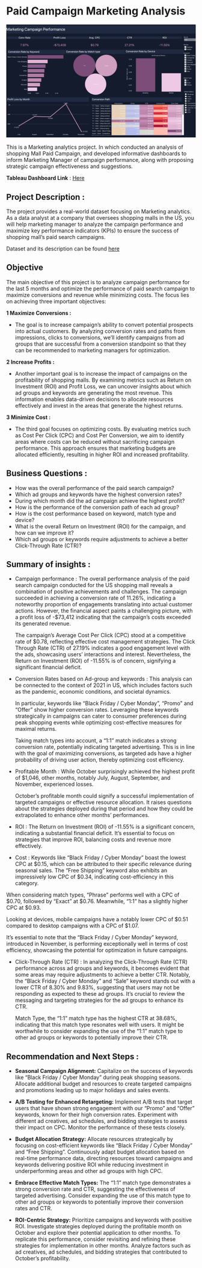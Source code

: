 # Paid Campaign Marketing Analysis
![](https://github.com/poojapatel26/Marketing-Analytics/blob/main/tableau_dashboard.png)

This is a Marketing analytics project. In which conducted an analysis of shopping Mall Paid Campaign, and developed informative dashboards to inform Marketing Manager of campaign performance, along with proposing strategic campaign effectiveness and suggestions. 

**Tableau  Dashboard Link** :  [Here](https://public.tableau.com/app/profile/poojapatel26/viz/PaidSearchCampaignPerformanceDashboard_17214137761920/Dashboard)

## Project Description :
The project provides a real-world dataset focusing on Marketing analytics. As a data analyst at a company that oversees shopping malls in the US, you will help marketing manager to analyze the campaign performance and maximize key performance indicators (KPIs) to ensure the success of shopping mall’s paid search campaigns.

Dataset and its description can be found [here](https://www.kaggle.com/datasets/marceaxl82/shopping-mall-paid-search-campaign-dataset?resource=download)

## Objective 
The main objective of this project is to  analyze campaign performance for the last 5 months and optimize the performance of paid search campaign to maximize conversions and revenue while minimizing costs. The focus lies on achieving three important objectives: 

**1 Maximize Conversions :**
* The goal is to increase campaign’s ability to convert potential prospects into actual customers. By analyzing conversion rates and paths from impressions, clicks to conversions, we’ll identify campaigns from ad groups that are successful from a conversion standpoint so that they can be recommended to marketing managers for optimization.

**2 Increase Profits :**
* Another important goal is to increase the impact of campaigns on the profitability of shopping malls. By examining metrics such as Return on Investment (ROI) and Profit Loss, we can uncover insights about which ad groups and keywords are generating the most revenue. This information enables data-driven decisions to allocate resources effectively and invest in the areas that generate the highest returns.
  
**3 Minimize Cost :**
* The third goal focuses on optimizing costs. By evaluating metrics such as Cost Per Click (CPC) and Cost Per Conversion, we aim to identify areas where costs can be reduced without sacrificing campaign performance. This approach ensures that marketing budgets are allocated efficiently, resulting in higher ROI and increased profitability.

## Business Questions :

* How was the overall performance of the paid search campaign?
* Which ad groups and keywords have the highest conversion rates?
* During which month did the ad campaign achieve the highest profit?
* How is the performance of the conversion path of each ad group?
* How is the cost performance based on keyword, match type and device?
* What is the overall Return on Investment (ROI) for the campaign, and how can we improve it?
* Which ad groups or keywords require adjustments to achieve a better Click-Through Rate (CTR)?

## Summary of insights :

* Campaign performance : The overall performance analysis of the paid search campaign conducted for the US shopping mall reveals a combination of positive achievements and challenges. The campaign succeeded in achieving a conversion rate of 11.26%, indicating a noteworthy proportion of engagements translating into actual customer actions. However, the financial aspect paints a challenging picture, with a profit loss of -$73,412 indicating that the campaign’s costs exceeded its generated revenue.

  The campaign’s Average Cost Per Click (CPC) stood at a competitive rate of $0.78, reflecting effective cost management strategies. The Click Through Rate (CTR) of 27.19% indicates a good engagement level with the ads, showcasing users’ interactions and interest. Nevertheless, the Return on Investment (ROI) of -11.55% is of concern, signifying a significant financial deficit.

* Conversion Rates based on Ad-group and keywords : This analysis can be connected to the context of 2021 in US, which includes factors such as the pandemic, economic conditions, and societal dynamics.

  In particular, keywords like “Black Friday / Cyber Monday”, “Promo” and “Offer” show higher conversion rates. Leveraging these keywords strategically in campaigns can cater to consumer preferences during peak shopping events while optimizing cost-effective measures for maximal returns.

  Taking match types into account, a “1:1” match indicates a strong conversion rate, potentially indicating targeted advertising. This is in line with the goal of maximizing conversions, as targeted ads have a higher probability of driving user action, thereby optimizing cost efficiency.
  
* Profitable Month : While October surprisingly achieved the highest profit of $1,046, other months, notably July, August, September, and November, experienced losses.

  October’s profitable month could signify a successful implementation of targeted campaigns or effective resource allocation. It raises questions about the strategies deployed during that period and how they could be extrapolated to enhance other months’ performances.

* ROI : The Return on Investment (ROI) of -11.55% is a significant concern, indicating a substantial financial deficit. It’s essential to focus on strategies that improve ROI, balancing costs and revenue more effectively.

* Cost : Keywords like “Black Friday / Cyber Monday” boast the lowest CPC at $0.15, which can be attributed to their specific relevance during seasonal sales. The “Free Shipping” keyword also exhibits an impressively low CPC of $0.34, indicating cost-efficiency in this category.

When considering match types, “Phrase” performs well with a CPC of $0.70, followed by “Exact” at $0.76. Meanwhile, “1:1” has a slightly higher CPC at $0.93.

Looking at devices, mobile campaigns have a notably lower CPC of $0.51 compared to desktop campaigns with a CPC of $1.07.

It’s essential to note that the “Black Friday / Cyber Monday” keyword, introduced in November, is performing exceptionally well in terms of cost efficiency, showcasing the potential for optimization in future campaigns.

* Click-Through Rate (CTR) : In analyzing the Click-Through Rate (CTR) performance across ad groups and keywords, it becomes evident that some areas may require adjustments to achieve a better CTR. Notably, the “Black Friday / Cyber Monday” and “Sale” keyword stands out with a lower CTR of 8.30% and 9.83%, suggesting that users may not be responding as expected to these ad groups. It’s crucial to review the messaging and targeting strategies for the ad groups to enhance its CTR.

  Match Type, the “1:1” match type has the highest CTR at 38.68%, indicating that this match type resonates well with users. It might be worthwhile to consider expanding the use of the “1:1” match type to other ad groups or keywords to potentially improve their CTR.
  

## Recommendation and Next Steps : 

* **Seasonal Campaign Alignment:** Capitalize on the success of keywords like “Black Friday / Cyber Monday” during peak shopping seasons. Allocate additional budget and resources to create targeted campaigns and promotions leading up to major holidays and sales events.

* **A/B Testing for Enhanced Retargeting:** Implement A/B tests that target users that have shown strong engagement with our “Promo” and “Offer” keywords, known for their high conversion rates. Experiment with different ad creatives, ad schedules, and bidding strategies to assess their impact on CPC. Monitor the performance of these tests closely.
  
* **Budget Allocation Strategy:** Allocate resources strategically by focusing on cost-efficient keywords like “Black Friday / Cyber Monday” and “Free Shipping”. Continuously adapt budget allocation based on real-time performance data, directing resources toward campaigns and keywords delivering positive ROI while reducing investment in underperforming areas and other ad groups with high CPC.
  
* **Embrace Effective Match Types:** The “1:1” match type demonstrates a strong conversion rate and CTR, suggesting the effectiveness of targeted advertising. Consider expanding the use of this match type to other ad groups or keywords to potentially improve their conversion rates and CTR.
  
* **ROI-Centric Strategy:** Prioritize campaigns and keywords with positive ROI. Investigate strategies deployed during the profitable month on October and explore their potential application to other months. To replicate this performance, consider revisiting and refining these strategies for implementation in other months. Analyze factors such as ad creatives, ad schedules, and bidding strategies that contributed to October’s profitability.

